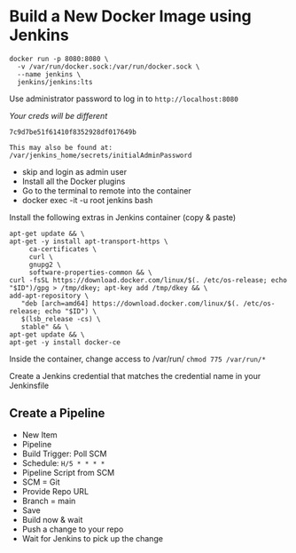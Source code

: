 # Build a New Docker Image using Jenkins

```
docker run -p 8080:8080 \
  -v /var/run/docker.sock:/var/run/docker.sock \
  --name jenkins \
  jenkins/jenkins:lts
```

Use administrator password to log in to `http://localhost:8080`

*Your creds will be different*
```
7c9d7be51f61410f8352928df017649b

This may also be found at: /var/jenkins_home/secrets/initialAdminPassword
```

- skip and login as admin user
- Install all the Docker plugins
- Go to the terminal to remote into the container
- docker exec -it -u root jenkins bash


Install the following extras in Jenkins container (copy & paste)

```
apt-get update && \
apt-get -y install apt-transport-https \
     ca-certificates \
     curl \
     gnupg2 \
     software-properties-common && \
curl -fsSL https://download.docker.com/linux/$(. /etc/os-release; echo "$ID")/gpg > /tmp/dkey; apt-key add /tmp/dkey && \
add-apt-repository \
   "deb [arch=amd64] https://download.docker.com/linux/$(. /etc/os-release; echo "$ID") \
   $(lsb_release -cs) \
   stable" && \
apt-get update && \
apt-get -y install docker-ce
```

Inside the container, change access to /var/run/<contents> `chmod 775 /var/run/*`

Create a Jenkins credential that matches the credential name in your Jenkinsfile

## Create a Pipeline
- New Item
- Pipeline
- Build Trigger: Poll SCM
- Schedule: `H/5 * * * *`
- Pipeline Script from SCM
- SCM = Git
- Provide Repo URL
- Branch = main
- Save
- Build now & wait
- Push a change to your repo
- Wait for Jenkins to pick up the change